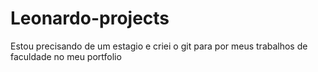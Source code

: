# Leonardo-projects
Estou precisando de um estagio e criei o git para por meus trabalhos de faculdade no meu portfolio
